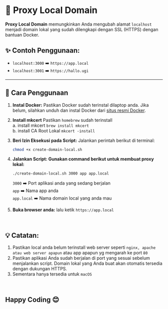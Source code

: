 # 🚀 Proxy Local Domain

**Proxy Local Domain** memungkinkan Anda mengubah alamat `localhost` menjadi domain lokal yang sudah dilengkapi dengan SSL (HTTPS) dengan bantuan Docker.

## ✨ Contoh Penggunaan:
- `localhost:3000` ➡️ `https://app.local`
- `localhost:3001` ➡️ `https://hallo.ugi`

---

## 📖 Cara Penggunaan

1. **Instal Docker:**
   Pastikan Docker sudah terinstal dilaptop anda. Jika belum, silahkan unduh dan instal Docker dari [situs resmi Docker](https://www.docker.com/).

2. **Install mkcert**
    Pastikan `homebrew` sudah terinstall
    <br>
    a. install mkcert `brew install mkcert` <br/>
    b. install CA Root Lokal `mkcert -install`


3. **Beri Izin Eksekusi pada Script:**
   Jalankan perintah berikut di terminal:
   ```bash
   chmod +x create-domain-local.sh

4. **Jalankan Script: Gunakan command berikut untuk membuat proxy lokal:**

    `./create-domain-local.sh 3000 app app.local`

    `3000` ➡️ Port aplikasi anda yang sedang berjalan <br/>
    `app` ➡️ Nama app anda <br />
    `app.local` ➡️ Nama domain local yang anda mau 

5. **Buka browser anda:**
    lalu ketik `https://app.local`
    
<br/>

## 💡 Catatan:

1. Pastikan local anda belum terinstall web server seperti `nginx, apache atau web server apapun` atau app apapun yg mengarah ke port `80`
2. Pastikan aplikasi Anda sudah berjalan di port yang sesuai sebelum menjalankan script. Domain lokal yang Anda buat akan otomatis tersedia dengan dukungan HTTPS.
3. Sementara hanya tersedia untuk `macOS`

<br />

## Happy Coding 😊
